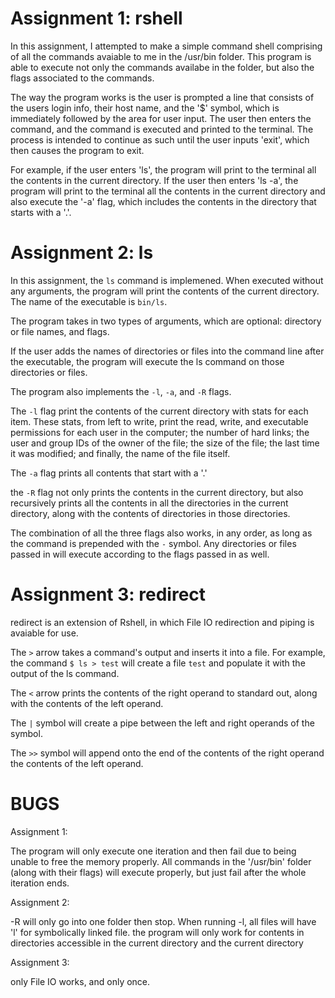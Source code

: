 Assignment 1: rshell
======

In this assignment, I attempted to make a simple command shell comprising of all the commands avaiable to me in the /usr/bin folder. This program is able to execute not only the commands availabe in the folder, but also the flags associated to the commands.

The way the program works is the user is prompted a line that consists of the users login info, their host name, and the '$' symbol, which is immediately followed by the area for user input. The user then enters the command, and the command is executed and printed to the terminal. The process is intended to continue as such until the user inputs 'exit', which then causes the program to exit.

For example, if the user enters 'ls', the program will print to the terminal all the contents in the current directory. If the user then enters 'ls -a', the program will print to the terminal all the contents in the current directory and also execute the '-a' flag, which includes the contents in the directory that starts with a '.'. 

Assignment 2: ls
======

In this assignment, the `ls` command is implemened. When executed without any arguments, the program will print the contents of the current directory. The name of the executable is `bin/ls`.

The program takes in two types of arguments, which are optional: directory or file names, and flags.

If the user adds the names of directories or files into the command line after the executable, the program will execute the ls command on those directories or files.

The program also implements the `-l`, `-a`, and `-R` flags. 

The `-l` flag print the contents of the current directory with stats for each item. These stats, from left to write, print the read, write, and executable permissions for each user in the computer; the number of hard links; the user and group IDs of the owner of the file; the size of the file; the last time it was modified; and finally, the name of the file itself.

The `-a` flag prints all contents that start with a '.'

the `-R` flag not only prints the contents in the current directory, but also recursively prints all the contents in all the directories in the current directory, along with the contents of directories in those directories.

The combination of all the three flags also works, in any order, as long as the command is prepended with the `-` symbol. Any directories or files passed in will execute according to the flags passed in as well.

Assignment 3: redirect
======

redirect is an extension of Rshell, in which File IO redirection and piping is avaiable for use.

The `>` arrow takes a command's output and inserts it into a file. For example, the command `$ ls > test` will create a file `test` and populate it with the output of the ls command.

The `<` arrow prints the contents of the right operand to standard out, along with the contents of the left operand.

The `|` symbol will create a pipe between the left and right operands of the symbol.

The `>>` symbol will append onto the end of the contents of the right operand the contents of the left operand.

BUGS
======
Assignment 1:

The program will only execute one iteration and then fail due to being unable to free the memory properly. All commands in the '/usr/bin' folder (along with their flags) will execute properly, but just fail after the whole iteration ends.

Assignment 2: 

-R will only go into one folder then stop. When running -l, all files will have 'l' for symbolically linked file. 
the program will only work for contents in directories accessible in the current directory and the current directory

Assignment 3:

only File IO works, and only once.
